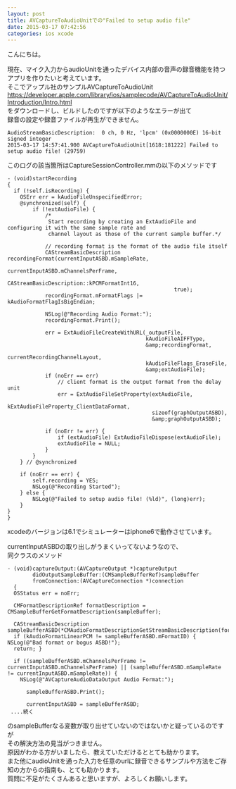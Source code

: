 ```yaml
---
layout: post
title: AVCaptureToAudioUnitでの"Failed to setup audio file"
date: 2015-03-17 07:42:56
categories: ios xcode
---
```

<p>こんにちは。</p>

<p>現在、マイク入力からaudioUnitを通ったデバイス内部の音声の録音機能を持つアプリを作りたいと考えています。<br>
そこでアップル社のサンプルAVCaptureToAudioUnit<br>
<a href="https://developer.apple.com/library/ios/samplecode/AVCaptureToAudioUnit/Introduction/Intro.html" rel="nofollow">https://developer.apple.com/library/ios/samplecode/AVCaptureToAudioUnit/Introduction/Intro.html</a><br>
をダウンロードし、ビルドしたのですが以下のようなエラーが出て<br>
録音の設定や録音ファイルが再生ができません。</p>

```
AudioStreamBasicDescription:  0 ch, 0 Hz, 'lpcm' (0x0000000E) 16-bit
signed integer
2015-03-17 14:57:41.900 AVCaptureToAudioUnit[1618:181222] Failed to setup audio file! (29759)   
```

<p>このログの該当箇所はCaptureSessionController.mmの以下のメソッドです</p>

```
- (void)startRecording
{
  if (!self.isRecording) {
    OSErr err = kAudioFileUnspecifiedError;
    @synchronized(self) {
        if (!extAudioFile) {
            /*
             Start recording by creating an ExtAudioFile and configuring it with the same sample rate and
             channel layout as those of the current sample buffer.*/

            // recording format is the format of the audio file itself
            CAStreamBasicDescription recordingFormat(currentInputASBD.mSampleRate,
                                                     currentInputASBD.mChannelsPerFrame,
                                                     CAStreamBasicDescription::kPCMFormatInt16,
                                                     true);
            recordingFormat.mFormatFlags |= kAudioFormatFlagIsBigEndian;

            NSLog(@"Recording Audio Format:");
            recordingFormat.Print();

            err = ExtAudioFileCreateWithURL(_outputFile,
                                            kAudioFileAIFFType,
                                            &amp;recordingFormat,
                                            currentRecordingChannelLayout,
                                            kAudioFileFlags_EraseFile,
                                            &amp;extAudioFile);
            if (noErr == err)
                // client format is the output format from the delay unit
                err = ExtAudioFileSetProperty(extAudioFile,
                                              kExtAudioFileProperty_ClientDataFormat,
                                              sizeof(graphOutputASBD),
                                              &amp;graphOutputASBD);

            if (noErr != err) {
                if (extAudioFile) ExtAudioFileDispose(extAudioFile);
                extAudioFile = NULL;
            }
        }
    } // @synchronized

    if (noErr == err) {
        self.recording = YES;
        NSLog(@"Recording Started");
    } else {
        NSLog(@"Failed to setup audio file! (%ld)", (long)err);
    }
}
}
```

<p>xcodeのバージョンは6.1でシミュレーターはiphone6で動作させています。</p>

<p>currentInputASBDの取り出しがうまくいってないようなので、<br>
同クラスのメソッド</p>

```
- (void)captureOutput:(AVCaptureOutput *)captureOutput
        didOutputSampleBuffer:(CMSampleBufferRef)sampleBuffer
        fromConnection:(AVCaptureConnection *)connection
  {
  OSStatus err = noErr;

  CMFormatDescriptionRef formatDescription = CMSampleBufferGetFormatDescription(sampleBuffer);

  CAStreamBasicDescription sampleBufferASBD(*CMAudioFormatDescriptionGetStreamBasicDescription(formatDescription));
  if (kAudioFormatLinearPCM != sampleBufferASBD.mFormatID) { NSLog(@"Bad format or bogus ASBD!");
  return; }

  if ((sampleBufferASBD.mChannelsPerFrame != currentInputASBD.mChannelsPerFrame) || (sampleBufferASBD.mSampleRate != currentInputASBD.mSampleRate)) {
    NSLog(@"AVCaptureAudioDataOutput Audio Format:");

      sampleBufferASBD.Print();

      currentInputASBD = sampleBufferASBD;
 ....続く
```

<p>のsampleBufferなる変数が取り出せていないのではないかと疑っているのですが<br>
その解決方法の見当がつきません。<br>
原因がわかる方がいましたら、教えていただけるととても助かります。<br>
また他にaudioUnitを通った入力を任意のurlに録音できるサンプルや方法をご存知の方からの指南も、とても助かります。<br>
質問に不足がたくさんあると思いますが、よろしくお願いします。</p>
